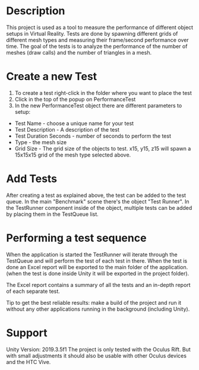 # Description #
This project is used as a tool to measure the performance of different object setups in Virtual Reality. 
Tests are done by spawning different grids of different mesh types and measuring their frame/second performance over time. 
The goal of the tests is to analyze the performance of the number of meshes (draw calls) and the number of triangles in a mesh. 

# Create a new Test #
1. To create a test right-click in the folder where you want to place the test
2. Click in the top of the popup on PerformanceTest
3. In the new PerformanceTest object there are different parameters to setup:
 - Test Name - choose a unique name for your test
 - Test Description - A description of the test
 - Test Duration Seconds - number of seconds to perform the test
 - Type - the mesh size
 - Grid Size - The grid size of the objects to test. x15, y15, z15 will spawn a 15x15x15 grid of the mesh type selected above. 

# Add Tests #
After creating a test as explained above, the test can be added to the test queue. 
In the main "Benchmark" scene there's the object "Test Runner". In the TestRunner component inside of the object, multiple tests can be added by placing them in the TestQueue list. 

# Performing a test sequence #
When the application is started the TestRunner will iterate through the TestQueue and will perform the test of each test in there. When the test is done an Excel report will be exported to the main folder of the application. (when the test is done inside Unity it will be exported in the project folder). 

The Excel report contains a summary of all the tests and an in-depth report of each separate test. 

Tip to get the best reliable results: make a build of the project and run it without any other applications running in the background (including Unity). 

# Support #
Unity Version: 2019.3.5f1
The project is only tested with the Oculus Rift. But with small adjustments it should also be usable with other Oculus devices and the HTC Vive.
